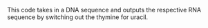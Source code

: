 This code takes in a DNA sequence and outputs the respective RNA sequence by switching out the thymine for uracil. 
